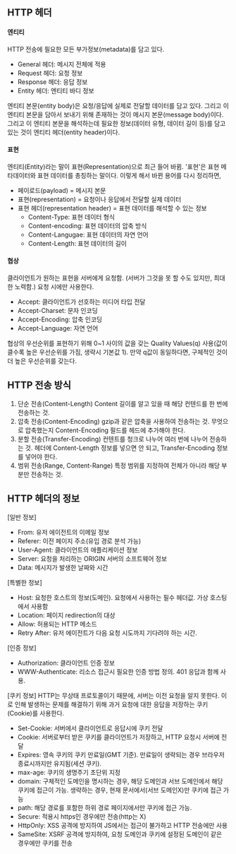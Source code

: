 ## HTTP 헤더

#### 엔티티

HTTP 전송에 필요한 모든 부가정보(metadata)를 담고 있다.
* General 헤더: 메시지 전체에 적용
* Request 헤더: 요청 정보
* Response 헤더: 응답 정보
* Entity 헤더: 엔티티 바디 정보

엔티티 본문(entity body)은 요청/응답에 실제로 전달할 데이터를 담고 있다. 그리고 이 엔티티 본문을 담아서 보내기 위해 존재하는 것이 메시지 본문(message body)이다. 그리고 이 엔티티 본문을 해석하는데 필요한 정보(데이터 유형, 데이터 길이 등)를 담고 있는 것이 엔티티 헤더(entity header)이다.

#### 표현

엔티티(Entity)라는 말이 표현(Representation)으로 최근 들어 바뀜.
'표현'은 표현 메타데이터와 표현 데이터를 총칭하는 말이다. 이렇게 해서 바뀐 용어를 다시 정리하면,
* 페이로드(payload) = 메시지 본문
* 표현(representation) = 요청이나 응답에서 전달할 실제 데이터
* 표현 헤더(representation header) = 표현 데이터를 해석할 수 있는 정보
	- Content-Type: 표현 데이터 형식
	- Content-encoding: 표현 데이터의 압축 방식
	- Content-Langugae: 표현 데이터의 자연 언어
	- Content-Length: 표현 데이터의 길이

#### 협상
클라이언트가 원하는 표현을 서버에게 요청함. (서버가 그것을 못 할 수도 있지만, 최대한 노력함.) 요청 시에만 사용한다.
* Accept: 클라이언트가 선호하는 미디어 타입 전달
* Accept-Charset: 문자 인코딩
* Accept-Encoding: 압축 인코딩
* Accept-Language: 자연 언어

협상의 우선순위를 표현하기 위해 0~1 사이의 값을 갖는 Quality Values(q) 사용(값이 클수록 높은 우선순위를 가짐, 생략시 기본값 1). 만약 q값이 동일하다면, 구체적인 것이 더 높은 우선순위를 갖는다.

## HTTP 전송 방식
1. 단순 전송(Content-Length)
Content 길이를 알고 있을 때 해당 컨텐드를 한 번에 전송하는 것.
2. 압축 전송(Content-Encoding)
gzip과 같은 압축을 사용하여 전송하는 것. 무엇으로 압축했는지 Content-Encoding 필드를 헤드에 추가해야 한다.
3. 분할 전송(Transfer-Encoding)
컨텐트를 청크로 나누어 여러 번에 나누어 전송하는 것. 헤더에 Content-Length 정보를 넣으면 안 되고, Transfer-Encoding 정보를 넣어야 한다.
4. 범위 전송(Range, Content-Range)
특정 범위를 지정하여 전체가 아니라 해당 부분만 전송하는 것.


## HTTP 헤더의 정보
[일반 정보]
- From: 유저 에이전트의 이메일 정보
- Referer: 이전 페이지 주소(유입 경로 분석 가능)
- User-Agent: 클라이언트의 애플리케이션 정보
- Server: 요청을 처리하는 ORIGIN 서버의 소프트웨어 정보
- Data: 메시지가 발생한 날짜와 시간

[특별한 정보]
- Host: 요청한 호스트의 정보(도메인). 요청에서 사용하는 필수 헤더값. 가상 호스팅에서 사용함
- Location: 페이지 redirection의 대상
- Allow: 허용되는 HTTP 메소드
- Retry After: 유저 에이전트가 다음 요청 시도까지 기다려야 하는 시간.

[인증 정보]
- Authorization: 클라이언트 인증 정보
- WWW-Authenticate: 리소스 접근시 필요한 인증 방법 정의. 401 응답과 함께 사용.

[쿠키 정보]
HTTP는 무상태 프로토콜이기 때문에, 서버는 이전 요청을 알지 못한다. 이로 인해 발생하는 문제를 해결하기 위해 과거 요청에 대한 응답을 저장하는 쿠키(Cookie)를 사용한다.
- Set-Cookie: 서버에서 클라이언트로 응답시에 쿠키 전달
- Cookie: 서버로부터 받은 쿠키를 클라이언트가 저장하고, HTTP 요청시 서버에 전달
- Expires: 영속 쿠키의 쿠키 만료일(GMT 기준). 만료일이 생략되는 경우 브라우저 종료시까지만 유지됨(세션 쿠키).
- max-age: 쿠키의 생명주기 초단위 지정
- domain: 구체적인 도메인을 명시하는 경우, 해당 도메인과 서브 도메인에서 해당 쿠키에 접근이 가능. 생략하는 경우, 현재 문서에서(서브 도메인X)만 쿠키에 접근 가능
- path: 해당 경로를 포함한 하위 경로 페이지에서만 쿠키에 접근 가능.
- Secure: 적용시 https인 경우에만 전송(http는 X)
- HttpOnly: XSS 공격에 방지하여 JS에서는 접근이 불가하고 HTTP 전송에만 사용
- SameSite: XSRF 공격에 방지하여, 요청 도메인과 쿠키에 설정된 도메인이 같은 경우에만 쿠키를 전송


